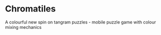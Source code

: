 # Chromatiles
A colourful new spin on tangram puzzles - mobile puzzle game with colour mixing mechanics

